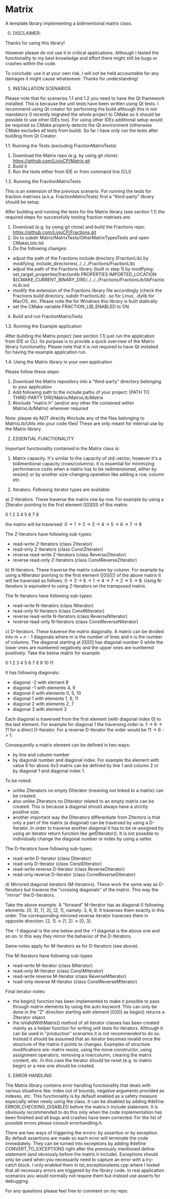 # Matrix
A template library implementing a bidimentional matrix class.

0. DISCLAIMER:

Thanks for using this library!

However please do not use it in critical applications. Although I tested the functionality to my best knowledge and effort there might still be bugs or crashes within the code.

To conclude: use it at your own risk, I will not be held accountable for any damages it might cause whatsoever. Thanks for understanding!

1. INSTALLATION SCENARIOS

Please note that for scenarios 1.1 and 1.2 you need to have the Qt framework installed. This is because the unit tests have been written using Qt tests. I recommend using Qt creator for performing the build although this is not mandatory (I recently migrated the whole project to CMake so it should be possible to use other IDEs too). For using other IDEs additional setup would be required so CMake properly detects the Qt environment (otherwise CMake excludes all tests from build). So far I have only run the tests after building from Qt Creator.

1.1. Running the Tests (excluding FractionMatrixTests)

1) Download the Matrix repo (e.g. by using git clone): https://github.com/LiviuCP/Matrix.git
2) Build it
3) Run the tests either from IDE or from command line (CLI)

1.2. Running the FractionMatrixTests

This is an extension of the previous scenario. For running the tests for fraction matrixes (a.k.a. FractionMatrixTests) first a "third-party" library should be setup.

After building and running the tests for the Matrix library (see section 1.1) the required steps for successfully testing fraction matrixes are:

1) Download (e.g. by using git clone) and build the Fractions repo: https://github.com/LiviuCP/Fractions.git
2) Go to subdir Matrix/MatrixTests/OtherMatrixTypesTests and open CMakeLists.txt
3) Do the following changes:
- adjust the path of the Fractions include directory (FractionLib) by modifying: include_directories(../../../Fractions/FractionLib)
- adjust the path of the Fractions library (built in step 1) by modifying: set_target_properties(fractionlib PROPERTIES IMPORTED_LOCATION ${CMAKE_CURRENT_BINARY_DIR}/../../../Fractions/FractionLib/libFractionLib.so)
- modify the extension of the Fractions library file accordingly (check the Fractions build directory, subdir FractionLib): .so for Linux, .dylib for MacOS, etc. Please note the for Windows this library is built statically
- set the CMake variable FRACTION_LIB_ENABLED to ON
4) Build and run FractionMatrixTests

1.3. Running the Example application

After building the Matrix project (see section 1.1) just run the application from IDE or CLI. Its purpose is to provide a quick overview of the Matrix library functionality.
Please note that it is not required to have Qt installed for having the example application run.

1.4. Using the Matrix library in your own application

Please follow these steps:

1) Download the Matrix repository into a "third-party" directory belonging to your application
2) Add following path to the include paths of your project: [PATH TO THIRD-PARTY DIR]/Matrix/MatrixLib/Matrix
3) #include "matrix.h" (and/or any other file contained within MatrixLib/Matrix) wherever required

Note: please do NOT directly #include any of the files belonging to MatrixLib/Utils into your code files! These are only meant for internal use by the Matrix library.

2. ESSENTIAL FUNCTIONALITY

Important functionality contained in the Matrix class is:

1) Matrix capacity. It's similar to the capacity of std::vector, however it's a bidimentional capacity (rows/columns). It is essential for minimizing performance costs when a matrix has to be redimensioned, either by resize() or by another size-changing operation like adding a row, column etc.

2) Iterators. Following iterator types are available:

a) Z-Iterators. These traverse the matrix row by row. For example by using a ZIterator pointing to the first element ([0][0]) of this matrix:

0   1   2
3   4   5
6   7   8

the matrix will be traversed: 0 -> 1 -> 2 -> 3 -> 4 -> 5 -> 6 -> 7 -> 8

The Z-Iterators have following sub-types:
- read-write Z-Iterators (class ZIterator)
- read-only Z-Iterators (class ConstZIterator)
- reverse read-write Z-Iterators (class ReverseZIterator)
- reverse read-only Z-Iterators (class ConstReverseZIterator)

b) N-Iterators. These traverse the matrix column by column. For example by using a NIterator pointing to the first element ([0][0]) of the above matrix it will be traversed as follows: 0 -> 3 -> 6 -> 1 -> 4 -> 7 -> 2 -> 5 -> 8. Using N-Iterators is equivalent to using Z-Iterators on the transposed matrix.

The N-Iterators have following sub-types:
- read-write N-Iterators (class NIterator)
- read-only N-Iterators (class ConstNIterator)
- reverse read-write N-Iterators (class ReverseNIterator)
- reverse read-only N-Iterators (class ConstReverseNIterator)

c) D-Iterators. These traverse the matrix diagonally. A matrix can be divided into m + n - 1 diagonals where m is the number of lines and n is the number of columns. The diagonal starting at [0][0] has diagonal number 0 while the lower ones are numbered negatively and the upper ones are numbered positively. Take the below matrix for example:

0   1   2   3
4   5   6   7
8   9  10  11

It has following diagonals:
- diagonal -2 with element 8
- diagonal -1 with elements 4, 9
- diagonal 0 with elements 0, 5, 10
- diagonal 1 with elements 1, 6, 11
- diagonal 2 with elements 2, 7
- diagonal 3 with element 3

Each diagonal is traversed from the first element (with diagonal index 0) to the last element. For example for diagonal 1 the traversing order is: 1 -> 6 -> 11 for a direct D-Iterator. For a reverse D-Iterator the order would be 11 -> 6 -> 1.

Consequently a matrix element can be defined in two ways:
- by line and column number
- by diagonal number and diagonal index. For example the element with value 6 for above 4x3 matrix can be defined by line 1 and column 2 or by diagonal 1 and diagonal index 1.

To be noted:
- unlike ZIterators no empty DIterator (meaning not linked to a matrix) can be created.
- also unlike ZIterators no DIterator related to an empty matrix can be created. This is because a diagonal should always have a strictly positive size.
- another important way the DIterators differentiate from ZItertors is that only a part of the matrix (a diagonal) can be traversed by using a D-Iterator. In order to traverse another diagonal it has to be re-assigned by using an iterator return function like getDIterator(). It is not possible to individually change the diagonal number or index by using a setter.

The D-Iterators have following sub-types:
- read-write D-Iterator (class DIterator)
- read-only D-Iterator (class ConstDIterator)
- read-write reverse D-Iterator (class ReverseDIterator)
- read-only reverse D-Iterator (class ConstReverseDIterator)

d) Mirrored diagonal iterators (M-Iterators). These work the same way as D-Iterators but traverse the "crossing diagonals" of the matrix. This way the "mirror" the D-Iterators.

Take the above example. A "forward" M-Iterator has as diagonal 0 following elements: [0, 3], [1, 2], [2, 1], namely: 3, 6, 9. It traverses them exactly in this order. The corresponding mirrored reverse iterator traverses them in opposite direction: [2, 1] -> [1, 2] -> [0, 3].

The -1 diagonal is the one below and the +1 diagonal is the above one and so on. In this way they mirror the behavior of the D-Iterators.

Same notes apply for M-Iterators as for D-Iterators (see above).

The M-Iterators have following sub-types:
- read-write M-Iterator (class MIterator)
- read-only M-Iterator (class ConstMIterator)
- read-write reverse M-Iterator (class ReverseMIterator)
- read-only reverse M-Iterator (class ConstReverseMIterator)

Final iterator notes:
- the begin() function has been implemented to make it possible to pass through matrix elements by using the auto keyword. This can only be done in the "Z" direction starting with element [0][0] as begin() returns a ZIterator object.
- the isValidWithMatrix() method of all iterator classes has been created mainly as a helper function for writing unit tests for iterators. Although it can be used in "production" scenarios it is not recommended to do so. Instead it should be assumed that an iterator becomes invalid once the structure of the matrix it points to changes. Examples of structure modifications are: matrix resize, using the move constructor, using assignment operators, removing a row/column, clearing the matrix content, etc. In this case the iterator should be reset (e.g. to matrix begin) or a new one should be created.

3. ERROR HANDLING

The Matrix library contains error handling functionality that deals with various situations like: index out of bounds, negative arguments provided as indexes, etc. This functionality is by default enabled as a safety measure especially when newly using the class. It can be disabled by adding #define ERROR_CHECKING_DISABLED before the matrix.h include statement. It is obviously recommended to do this only when the code implementation has been finished and all bugs and crashes have been corrected. For the list of possible errors please consult errorhandling.h.

There are two ways of triggering the errors: by assertion or by exception. By default assertions are made so each error will terminate the code immediately. They can be turned into exceptions by adding #define CONVERT_TO_EXCEPTIONS right after the previously mentioned define statement (and obviously before the matrix.h include). Exceptions should only be used when you necessarily need to capture an error with a try-catch block. I only enabled them in tst_exceptionstests.cpp where I tested that all necessary errors are triggered by the library code. In real application scenarios you would normally not require them but instead use asserts for debugging.

For any questions please feel free to comment on my repo.